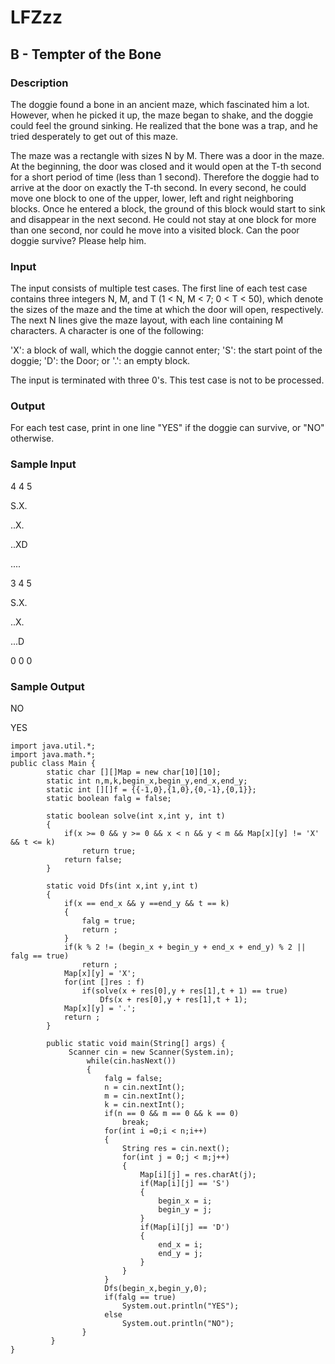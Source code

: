 # LFZzz
## B - Tempter of the Bone

### Description
The doggie found a bone in an ancient maze, which fascinated him a lot. However, when he picked it up, the maze began to shake, and the doggie could feel the ground sinking. He realized that the bone was a trap, and he tried desperately to get out of this maze. 

The maze was a rectangle with sizes N by M. There was a door in the maze. At the beginning, the door was closed and it would open at the T-th second for a short period of time (less than 1 second). Therefore the doggie had to arrive at the door on exactly the T-th second. In every second, he could move one block to one of the upper, lower, left and right neighboring blocks. Once he entered a block, the ground of this block would start to sink and disappear in the next second. He could not stay at one block for more than one second, nor could he move into a visited block. Can the poor doggie survive? Please help him. 
### Input
The input consists of multiple test cases. The first line of each test case contains three integers N, M, and T (1 < N, M < 7; 0 < T < 50), which denote the sizes of the maze and the time at which the door will open, respectively. The next N lines give the maze layout, with each line containing M characters. A character is one of the following: 

'X': a block of wall, which the doggie cannot enter; 
'S': the start point of the doggie; 
'D': the Door; or 
'.': an empty block. 

The input is terminated with three 0's. This test case is not to be processed. 
### Output
For each test case, print in one line "YES" if the doggie can survive, or "NO" otherwise. 
### Sample Input
4 4 5

S.X.

..X.

..XD

....

3 4 5

S.X.

..X.

...D

0 0 0 
### Sample Output
NO

YES 

```
import java.util.*;
import java.math.*;
public class Main {
	    static char [][]Map = new char[10][10];
	    static int n,m,k,begin_x,begin_y,end_x,end_y;
	    static int [][]f = {{-1,0},{1,0},{0,-1},{0,1}};
	    static boolean falg = false; 
	    
	    static boolean solve(int x,int y, int t)
	    {
	    	if(x >= 0 && y >= 0 && x < n && y < m && Map[x][y] != 'X' && t <= k)
	    		return true;
	    	return false;
	    }
	    
	    static void Dfs(int x,int y,int t)
	    {
	    	if(x == end_x && y ==end_y && t == k)
	    	{
	    		falg = true;
	    		return ;
	    	}
	    	if(k % 2 != (begin_x + begin_y + end_x + end_y) % 2 || falg == true)
	    		return ;
	    	Map[x][y] = 'X';
	    	for(int []res : f)
	    		if(solve(x + res[0],y + res[1],t + 1) == true)
	    			Dfs(x + res[0],y + res[1],t + 1);
	    	Map[x][y] = '.';
	    	return ;
	    }
	    
		public static void main(String[] args) {
			 Scanner cin = new Scanner(System.in);
				 while(cin.hasNext())
				 {
					 falg = false;
					 n = cin.nextInt();
				 	 m = cin.nextInt();
					 k = cin.nextInt();
					 if(n == 0 && m == 0 && k == 0)
						 break;
					 for(int i =0;i < n;i++)
					 {
						 String res = cin.next();
						 for(int j = 0;j < m;j++)
						 {
							 Map[i][j] = res.charAt(j);
							 if(Map[i][j] == 'S')
							 {
								 begin_x = i;
								 begin_y = j;
							 }
							 if(Map[i][j] == 'D')
							 {
								 end_x = i;
								 end_y = j;
							 }
						 }
					 }
					 Dfs(begin_x,begin_y,0);
					 if(falg == true)
						 System.out.println("YES");
					 else
						 System.out.println("NO");
				}
		 }	
}
```
